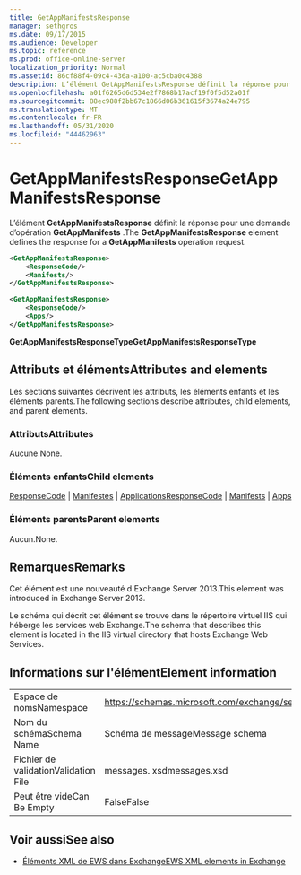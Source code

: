 ```yaml
---
title: GetAppManifestsResponse
manager: sethgros
ms.date: 09/17/2015
ms.audience: Developer
ms.topic: reference
ms.prod: office-online-server
localization_priority: Normal
ms.assetid: 86cf88f4-09c4-436a-a100-ac5cba0c4388
description: L’élément GetAppManifestsResponse définit la réponse pour une demande d’opération GetAppManifests.
ms.openlocfilehash: a01f6265d6d534e2f7868b17acf19f0f5d52a01f
ms.sourcegitcommit: 88ec988f2bb67c1866d06b361615f3674a24e795
ms.translationtype: MT
ms.contentlocale: fr-FR
ms.lasthandoff: 05/31/2020
ms.locfileid: "44462963"
---
```

# <a name="getappmanifestsresponse"></a><span data-ttu-id="08ae7-103">GetAppManifestsResponse</span><span class="sxs-lookup"><span data-stu-id="08ae7-103">GetAppManifestsResponse</span></span>

<span data-ttu-id="08ae7-104">L’élément **GetAppManifestsResponse** définit la réponse pour une demande d’opération **GetAppManifests** .</span><span class="sxs-lookup"><span data-stu-id="08ae7-104">The **GetAppManifestsResponse** element defines the response for a **GetAppManifests** operation request.</span></span> 
  
```xml
<GetAppManifestsResponse>
    <ResponseCode/>
    <Manifests/>
</GetAppManifestsResponse>
```

```xml
<GetAppManifestsResponse>
    <ResponseCode/>
    <Apps/>
</GetAppManifestsResponse>
```

<span data-ttu-id="08ae7-105">**GetAppManifestsResponseType**</span><span class="sxs-lookup"><span data-stu-id="08ae7-105">**GetAppManifestsResponseType**</span></span>

## <a name="attributes-and-elements"></a><span data-ttu-id="08ae7-106">Attributs et éléments</span><span class="sxs-lookup"><span data-stu-id="08ae7-106">Attributes and elements</span></span>

<span data-ttu-id="08ae7-107">Les sections suivantes décrivent les attributs, les éléments enfants et les éléments parents.</span><span class="sxs-lookup"><span data-stu-id="08ae7-107">The following sections describe attributes, child elements, and parent elements.</span></span>
  
### <a name="attributes"></a><span data-ttu-id="08ae7-108">Attributs</span><span class="sxs-lookup"><span data-stu-id="08ae7-108">Attributes</span></span>

<span data-ttu-id="08ae7-109">Aucune.</span><span class="sxs-lookup"><span data-stu-id="08ae7-109">None.</span></span>
  
### <a name="child-elements"></a><span data-ttu-id="08ae7-110">Éléments enfants</span><span class="sxs-lookup"><span data-stu-id="08ae7-110">Child elements</span></span>

<span data-ttu-id="08ae7-111">[ResponseCode](responsecode.md)  |  [Manifestes](manifests.md)  |  [Applications](apps.md)</span><span class="sxs-lookup"><span data-stu-id="08ae7-111">[ResponseCode](responsecode.md) | [Manifests](manifests.md) | [Apps](apps.md)</span></span>
  
### <a name="parent-elements"></a><span data-ttu-id="08ae7-112">Éléments parents</span><span class="sxs-lookup"><span data-stu-id="08ae7-112">Parent elements</span></span>

<span data-ttu-id="08ae7-113">Aucun.</span><span class="sxs-lookup"><span data-stu-id="08ae7-113">None.</span></span>
  
## <a name="remarks"></a><span data-ttu-id="08ae7-114">Remarques</span><span class="sxs-lookup"><span data-stu-id="08ae7-114">Remarks</span></span>

<span data-ttu-id="08ae7-115">Cet élément est une nouveauté d'Exchange Server 2013.</span><span class="sxs-lookup"><span data-stu-id="08ae7-115">This element was introduced in Exchange Server 2013.</span></span>
  
<span data-ttu-id="08ae7-116">Le schéma qui décrit cet élément se trouve dans le répertoire virtuel IIS qui héberge les services web Exchange.</span><span class="sxs-lookup"><span data-stu-id="08ae7-116">The schema that describes this element is located in the IIS virtual directory that hosts Exchange Web Services.</span></span>
  
## <a name="element-information"></a><span data-ttu-id="08ae7-117">Informations sur l'élément</span><span class="sxs-lookup"><span data-stu-id="08ae7-117">Element information</span></span>

|||
|:-----|:-----|
|<span data-ttu-id="08ae7-118">Espace de noms</span><span class="sxs-lookup"><span data-stu-id="08ae7-118">Namespace</span></span>  <br/> |https://schemas.microsoft.com/exchange/services/2006/messages  <br/> |
|<span data-ttu-id="08ae7-119">Nom du schéma</span><span class="sxs-lookup"><span data-stu-id="08ae7-119">Schema Name</span></span>  <br/> |<span data-ttu-id="08ae7-120">Schéma de message</span><span class="sxs-lookup"><span data-stu-id="08ae7-120">Message schema</span></span>  <br/> |
|<span data-ttu-id="08ae7-121">Fichier de validation</span><span class="sxs-lookup"><span data-stu-id="08ae7-121">Validation File</span></span>  <br/> |<span data-ttu-id="08ae7-122">messages. xsd</span><span class="sxs-lookup"><span data-stu-id="08ae7-122">messages.xsd</span></span>  <br/> |
|<span data-ttu-id="08ae7-123">Peut être vide</span><span class="sxs-lookup"><span data-stu-id="08ae7-123">Can Be Empty</span></span>  <br/> |<span data-ttu-id="08ae7-124">False</span><span class="sxs-lookup"><span data-stu-id="08ae7-124">False</span></span>  <br/> |
   
## <a name="see-also"></a><span data-ttu-id="08ae7-125">Voir aussi</span><span class="sxs-lookup"><span data-stu-id="08ae7-125">See also</span></span>

- [<span data-ttu-id="08ae7-126">Éléments XML de EWS dans Exchange</span><span class="sxs-lookup"><span data-stu-id="08ae7-126">EWS XML elements in Exchange</span></span>](ews-xml-elements-in-exchange.md)

